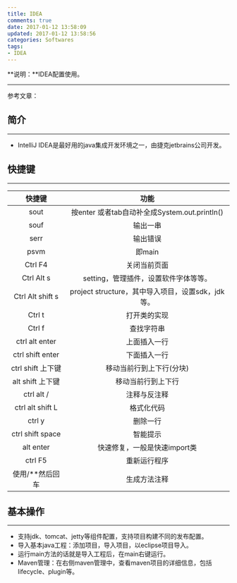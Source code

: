 ```yaml
---
title: IDEA
comments: true
date: 2017-01-12 13:58:09
updated: 2017-01-12 13:58:56
categories: Softwares
tags:
- IDEA
---
```


**说明：**IDEA配置使用。
<!-- more -->


---
参考文章：

## 简介
---
* IntelliJ IDEA是最好用的java集成开发环境之一，由捷克jetbrains公司开发。

## 快捷键
---

|快捷键	|功能	|
|:---:	|:---:	|
|sout	|按enter 或者tab自动补全成System.out.println()	|
|souf	|输出一串	|
|serr 	|输出错误	|
|psvm 	|即main	|
|Ctrl F4	|关闭当前页面	|
|Ctrl Alt s 	|setting，管理插件，设置软件字体等等。	|
|Ctrl Alt shift s 	| project structure，其中导入项目，设置sdk，jdk等。	|
|Ctrl t 	|打开类的实现	|
|Ctrl f 	|查找字符串	|
|ctrl alt enter 	|上面插入一行	|
|ctrl shift enter 	|下面插入一行	|
|ctrl shift 上下键 	|移动当前行到上下行(分块)	|
|alt shift 上下键 	|移动当前行到上下行	|
|ctrl alt / 	|注释与反注释	|
|ctrl alt shift L 	|格式化代码	|
|ctrl y 	|删除一行	|
|ctrl shift space 	|智能提示	|
|alt enter 	|快速修复，一般是快速import类	|
|ctrl F5 	|重新运行程序	|
|使用/**然后回车 	|生成方法注释|


## 基本操作
---
* 支持jdk、tomcat、jetty等组件配置，支持项目构建不同的发布配置。
* 导入基本java工程：添加项目，导入项目，以eclipse项目导入。
* 运行main方法的话就是导入工程后，在main右键运行。
* Maven管理：在右侧maven管理中，查看maven项目的详细信息，包括lifecycle、plugin等。

